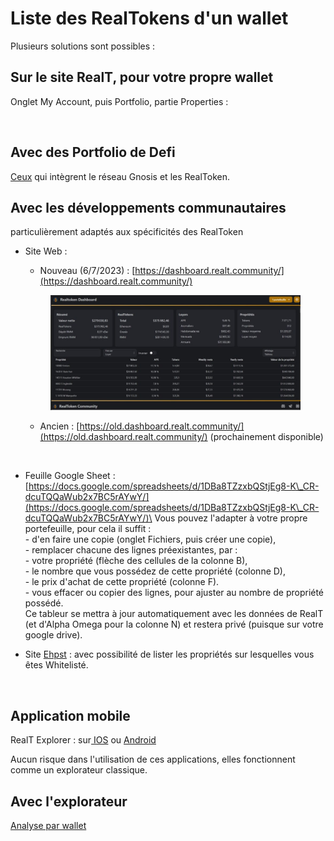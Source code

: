 # Liste des RealTokens d'un wallet

Plusieurs solutions sont possibles :

## Sur le site RealT, pour votre propre wallet

Onglet My Account, puis Portfolio, partie Properties :

<figure><img src="../.gitbook/assets/image (87).png" alt=""><figcaption></figcaption></figure>

## Avec des Portfolio de Defi

[Ceux](../defi-realt/portfolio-defi.md) qui intègrent le réseau Gnosis et les RealToken.

## Avec les développements communautaires

particulièrement adaptés aux spécificités des RealToken

*   Site Web :

    * Nouveau (6/7/2023) : [https://dashboard.realt.community/](https://dashboard.realt.community/)



    <figure><img src="../.gitbook/assets/image.png" alt=""><figcaption></figcaption></figure>



    * Ancien : [https://old.dashboard.realt.community/](https://old.dashboard.realt.community/) (prochainement disponible)



    <figure><img src="../.gitbook/assets/image (25).png" alt=""><figcaption></figcaption></figure>
* Feuille Google Sheet : [https://docs.google.com/spreadsheets/d/1DBa8TZzxbQStjEg8-K\_CR-dcuTQQaWub2x7BC5rAYwY/](https://docs.google.com/spreadsheets/d/1DBa8TZzxbQStjEg8-K\_CR-dcuTQQaWub2x7BC5rAYwY/)\
  Vous pouvez l'adapter à votre propre portefeuille, pour cela il suffit :\
  \- d'en faire une copie (onglet Fichiers, puis créer une copie),\
  \- remplacer chacune des lignes préexistantes, par :\
  \- votre propriété (flèche des cellules de la colonne B),\
  \- le nombre que vous possédez de cette propriété (colonne D),\
  \- le prix d'achat de cette propriété (colonne F).\
  \- vous effacer ou copier des lignes, pour ajuster au nombre de propriété possédé.\
  Ce tableur se mettra à jour automatiquement avec les données de RealT (et d'Alpha Omega pour la colonne N) et restera privé (puisque sur votre google drive).
*   Site [Ehpst](https://ehpst.duckdns.org/realt\_rent\_tracker/whitelist\_status) : avec possibilité de lister les propriétés sur lesquelles vous êtes Whitelisté.

    <figure><img src="../.gitbook/assets/image (1) (3).png" alt=""><figcaption></figcaption></figure>

## Application mobile

RealT Explorer : sur[ IOS](https://apps.apple.com/fr/app/realt-explorer/id1532670717) ou [Android](https://play.google.com/store/apps/details?id=com.rubengaviles.realtexplorer\&hl=fr\&gl=US)

Aucun risque dans l'utilisation de ces applications, elles fonctionnent comme un explorateur classique.

## Avec l'explorateur

[Analyse par wallet](analyse-des-investisseurs.md)
